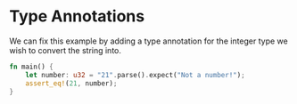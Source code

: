 # Type Annotations

We can fix this example by adding a type annotation for the integer type we
wish to convert the string into.

```rust
fn main() {
    let number: u32 = "21".parse().expect("Not a number!");
    assert_eq!(21, number);
}
```
